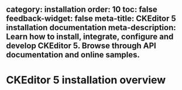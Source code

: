 category: installation
order: 10
toc: false
feedback-widget: false
meta-title: CKEditor 5 installation documentation
meta-description: Learn how to install, integrate, configure and develop CKEditor 5. Browse through API documentation and online samples.
---

# CKEditor 5 installation overview

<script>
document.location.href = 'overview.html';
</script>
